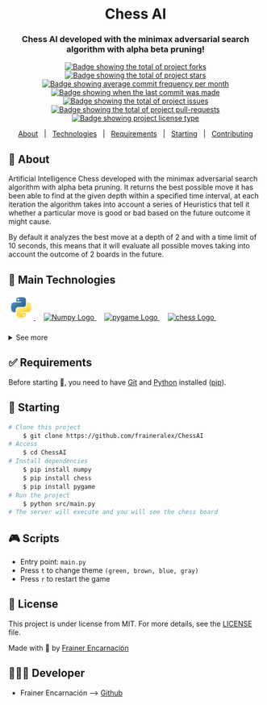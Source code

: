 <div align="center">
  <h1>Chess AI</h1>
  <h3>Chess AI developed with the minimax adversarial search algorithm with alpha beta pruning!</h3>
</div>

<p align="center">
  <a href="https://github.com/fraineralex/ChessAI/fork" target="_blank">
    <img src="https://img.shields.io/github/forks/fraineralex/ChessAI?" alt="Badge showing the total of project forks"/>
  </a>

  <a href="https://github.com/fraineralex/ChessAI/stargazers" target="_blank">
    <img src="https://img.shields.io/github/stars/fraineralex/ChessAI?" alt="Badge showing the total of project stars"/>
  </a>

  <a href="https://github.com/fraineralex/ChessAI/commits/main" target="_blank">
    <img src="https://img.shields.io/github/commit-activity/m/fraineralex/ChessAI?" alt="Badge showing average commit frequency per month"/>
  </a>

  <a href="https://github.com/fraineralex/ChessAI/commits/main" target="_blank">
    <img src="https://img.shields.io/github/last-commit/fraineralex/ChessAI?" alt="Badge showing when the last commit was made"/>
  </a>

  <a href="https://github.com/fraineralex/ChessAI/issues" target="_blank">
    <img src="https://img.shields.io/github/issues/fraineralex/ChessAI?" alt="Badge showing the total of project issues"/>
  </a>

  <a href="https://github.com/fraineralex/ChessAI/pulls" target="_blank">
    <img src="https://img.shields.io/github/issues-pr/fraineralex/ChessAI?" alt="Badge showing the total of project pull-requests"/>
  </a>

  <a href="https://github.com/fraineralex/ChessAI/LICENSE.md" target="_blank">
    <img alt="Badge showing project license type" src="https://img.shields.io/github/license/maurodesouza/profile-readme-generator?color=f85149">
  </a>
</p>


<p align="center">
  <a href="#dart-about">About</a> &#xa0; | &#xa0;
  <a href="#rocket-main-technologies">Technologies</a> &#xa0; | &#xa0;
  <a href="#white_check_mark-requirements">Requirements</a> &#xa0; | &#xa0;
  <a href="#checkered_flag-starting">Starting</a> &#xa0; | &#xa0;
  <a href="https://github.com/maurodesouza/profile-readme-generator/blob/main/.github/CONTRIBUTING.md">Contributing</a>
</p>

## :dart: About ##

Artificial Intelligence Chess developed with the minimax adversarial search algorithm with alpha beta pruning. It returns the best possible move it has been able to find at the given depth within a specified time interval, at each iteration the algorithm takes into account a series of Heuristics that tell it whether a particular move is good or bad based on the future outcome it might cause.

By default it analyzes the best move at a depth of 2 and with a time limit of 10 seconds, this means that it will evaluate all possible moves taking into account the outcome of 2 boards in the future.

## :rocket: Main Technologies ##

<a href="https://python.org">
  <img width="50" title="Python" alt="Python Logo" src="https://raw.githubusercontent.com/devicons/devicon/master/icons/python/python-original.svg">
</a> &#xa0; &#xa0;

<a href="https://www.numpy.org">
  <img width="50" title="Numpy" alt="Numpy Logo" src="https://numpy.org/images/logo.svg">
</a> &#xa0; &#xa0;

<a href="https://pygame.com">
  <img width="50" title="pygame" alt="pygame Logo" src="https://www.pygame.org/ftp/pygame-head-party.png">
</a> &#xa0; &#xa0;

<a href="https://python-chess.readthedocs.io/en/latest/">
  <img width="50" title="Jest" alt="chess Logo" src="https://cdn-icons-png.flaticon.com/256/1527/1527342.png">
</a> &#xa0; &#xa0;

###

<details>
  <summary>See more</summary>

  ###

* Python
    - chess
    - numpy
    - pygame
    - sys
    - ast
    - copy
    - os

</details>

## :white_check_mark: Requirements ##

Before starting :checkered_flag:, you need to have [Git](https://git-scm.com) and [Python](https://python.org) installed ([pip](https://pypi.org/project/pip/)).

## :checkered_flag: Starting ##

```bash
# Clone this project
    $ git clone https://github.com/fraineralex/ChessAI
# Access
    $ cd ChessAI
# Install dependencies
    $ pip install numpy
    $ pip install chess
    $ pip install pygame
# Run the project
    $ python src/main.py
# The server will execute and you will see the chess board
```

## :video_game: Scripts

- Entry point: `main.py`
- Press `t` to change theme `(green, brown, blue, gray)`
- Press `r` to restart the game

## :memo: License ##

This project is under license from MIT. For more details, see the [LICENSE](LICENSE.md) file.


Made with 💙 by <a href="https://github.com/fraineralex" target="_blank">Frainer Encarnación</a>


## 👨🏻‍🚀 Developer
- Frainer Encarnación --> [Github](https://github.com/fraineralex)

&#xa0;
